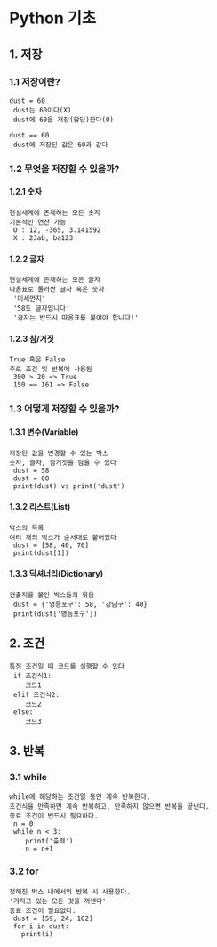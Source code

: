# Python 기초 

## 1. 저장   

### 1.1 저장이란? 

```
dust = 60
 dust는 60이다(X)
 dust에 60을 저장(할당)한다(O)

dust == 60
 dust에 저장된 값은 60과 같다
```



### 1.2 무엇을 저장할 수 있을까?

   #### 1.2.1 숫자

``` 
현실세계에 존재하는 모든 숫자
기본적인 연산 가능
 O : 12, -365, 3.141592
 X : 23ab, ba123
```

#### 1.2.2 글자

```
현실세계에 존재하는 모든 글자
따옴표로 둘러싼 글자 혹은 숫자
 '미세먼지'
 '58도 글자입니다'
 '글자는 반드시 따옴표를 붙여야 합니다!'   
```

#### 1.2.3 참/거짓

```
True 혹은 False
주로 조건 및 반복에 사용됨
 300 > 20 => True
 150 == 161 => False 
```



### 1.3 어떻게 저장할 수 있을까?

#### 1.3.1 변수(Variable)

```
저장된 값을 변경할 수 있는 박스
숫자, 글자, 참거짓을 담을 수 있다
 dust = 58
 dust = 60
 print(dust) vs print('dust')   
```

#### 1.3.2 리스트(List)

```
박스의 목록
여러 개의 박스가 순서대로 붙어있다
 dust = [58, 40, 70]
 print(dust[1])   
```

#### 1.3.3 딕셔너리(Dictionary)

```
견출지를 붙인 박스들의 묶음
 dust = {'영등포구': 58, '강남구': 40}
 print(dust['영등포구']) 
```



## 2. 조건

```
특정 조건일 때 코드를 실행할 수 있다
 if 조건식1:
 	코드1
 elif 조건식2:
 	코드2
 else:
 	코드3 
```



## 3. 반복

   ### 3.1 while

``` 
while에 해당하는 조건일 동안 계속 반복한다.
조건식을 만족하면 계속 반복하고, 만족하지 않으면 반복을 끝낸다.
종료 조건이 반드시 필요하다.
 n = 0
 while n < 3:
 	print('출력')
 	n = n+1
```



### 3.2 for

 ```
 정해진 박스 내에서의 반복 시 사용한다.
 '가지고 있는 모든 것을 꺼낸다'
 종료 조건이 필요없다.
  dust = [59, 24, 102]
  for i in dust:
  	print(i)
 ```